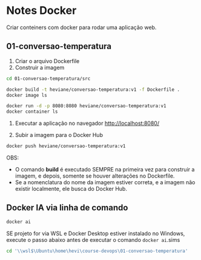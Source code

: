 # Notes Docker

Criar conteiners com docker para rodar uma aplicação web.

## 01-conversao-temperatura

1. Criar o arquivo Dockerfile
2. Construir a imagem

```bash
cd 01-conversao-temperatura/src

docker build -t heviane/conversao-temperatura:v1 -f Dockerfile .
docker image ls

docker run -d -p 8080:8080 heviane/conversao-temperatura:v1
docker container ls
```

1. Executar a aplicação no navegador
   [http://localhost:8080/](http://localhost:8080/)

2. Subir a imagem para o Docker Hub

```bash
docker push heviane/conversao-temperatura:v1
```

OBS:
- O comando **build** é executado SEMPRE na primeira vez para construir a imagem, e depois, somente se houver alterações no Dockerfile.
- Se a nomenclatura do nome da imagem estiver correta, e a imagem não existir localmente, ele busca do Docker Hub.

## Docker IA via linha de comando

```bash
docker ai
```

SE projeto for via WSL e Docker Desktop estiver instalado no Windows, execute o passo abaixo antes de executar o comando `docker ai`.sims

```bash
cd '\\wsl$\Ubuntu\home\hevi\course-devops\01-conversao-temperatura'
```
